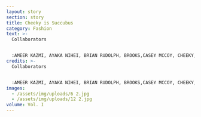 ```yaml
---
layout: story
section: story
title: Cheeky is Succubus
category: Fashion
text: >-
  Collaborators


  :AMEER KAZMI, AYAKA NIHEI, BRIAN RUDOLPH, BROOKS,CASEY MCCOY, CHEEKY,CULLEN ROBBINS, DANA DI COURCI, DANNY LIM, DAVID ORAMAS, ELKI, GARAM HONG, GERASIMOU PINELOPI, HYEONWOO, JESSICA, JONO, JUSTIN PIETROPOLI, KATIE COX, KAZU KARAHIRA, KOHKO TAKAKO, KOTARO KAWASHIMA, KRICKIE, MATT PECINA, MICHI, NAS, ODAL, OH E, PHILIP ERRICO, SAMANTHA-SUNGEUN KIM, SIERRA VILLARREAL, SIYOUNG SONG, SOO A, TAKUYA YAMAGUCHI, TAMING CHEN, YUI ISHIBASHI,YUKA HIRAC,YUKIE NAMMORI
credits: >-
  Collaborators


  :AMEER KAZMI, AYAKA NIHEI, BRIAN RUDOLPH, BROOKS,CASEY MCCOY, CHEEKY,CULLEN ROBBINS, DANA DI COURCI, DANNY LIM, DAVID ORAMAS, ELKI, GARAM HONG, GERASIMOU PINELOPI, HYEONWOO, JESSICA, JONO, JUSTIN PIETROPOLI, KATIE COX, KAZU KARAHIRA, KOHKO TAKAKO, KOTARO KAWASHIMA, KRICKIE, MATT PECINA, MICHI, NAS, ODAL, OH E, PHILIP ERRICO, SAMANTHA-SUNGEUN KIM, SIERRA VILLARREAL, SIYOUNG SONG, SOO A, TAKUYA YAMAGUCHI, TAMING CHEN, YUI ISHIBASHI,YUKA HIRAC,YUKIE NAMMORI
images:
  - /assets/img/uploads/6 2.jpg
  - /assets/img/uploads/12 2.jpg
volume: Vol. I
---
```

